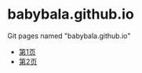 # babybala.github.io
Git pages named "babybala.github.io"

* [第1页](https://babybala.github.io/1)
* [第2页](https://babybala.github.io/2)

